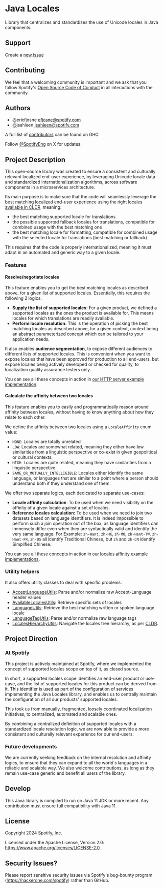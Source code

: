 # Java Locales

Library that centralizes and standardizes the use of Unicode locales in Java components.

## Support

Create a [new issue](https://github.com/spotify/java-locales/issues/new)

## Contributing

We feel that a welcoming community is important and we ask that you follow Spotify's
[Open Source Code of Conduct](https://github.com/spotify/code-of-conduct/blob/master/code-of-conduct.md)
in all interactions with the community.

## Authors

* @ericfjosne <efjosne@spotify.com>
* @jsahleen <jsahleen@spotify.com>

A full list of [contributors](https://github.com/spotify/java-locales/graphs/contributors?type=a)
can be found on GHC

Follow [@SpotifyEng](https://x.com/spotifyeng) on X for updates.

## Project Description

This open-source library was created to ensure a consistent and culturally relevant localized
end-user experience, by leveraging Unicode locale data and standardized internationalization
algorithms, across software components in a microservices architecture.

Its main purpose is to make sure that the code will seamlessly leverage the best matching localized
end-user experience using the right [locales available in CLDR](https://cldr.unicode.org/), meaning:

- the best matching supported locale for translations
- the possible supported fallback locales for translations, compatible for combined usage with the
  best matching one
- the best matching locale for formatting, compatible for combined usage with the selected locale
  for translations (best matching or fallback)

This requires that the code is properly internationalized, meaning it must adapt in an automated and
generic way to a given locale.

### Features

#### Resolve/negotiate locales

This feature enables you to get the best matching locales as described above, for a given list of
supported locales. Essentially, this requires the following 2 logics:

- **Supply the list of supported locales:** For a given product, we defined a supported locales as
  the ones the product is available for. This means locales for which translations are readily
  available.
- **Perform locale resolution:** This is the operation of picking the best matching locales as
  described above, for a given context, context being an abstract parameterized concept which can be
  tailored to your application needs.

It also enables **audience segmentation**, to expose different audiences to different lists of
supported locales. This is convenient when you want to expose locales that have been approved for
production to all end-users, but expose locales being actively developed or checked for quality, to
localization quality assurance testers only.

You can see all these concepts in action
in [our HTTP server example implementation](./examples/locales-http-examples).

#### Calculate the affinity between two locales

This feature enables you to easily and programmatically reason around affinity between locales,
without having to know anything about how they relate to each other.

We define the affinity between two locales using a `LocaleAffinity` enum value:

- `NONE`: Locales are totally unrelated
- `LOW`: Locales are somewhat related, meaning they either have low similarities from a linguistic
  perspective or co-exist in given geopolitical or cultural contexts.
- `HIGH`: Locales are quite related, meaning they have similarities from a linguistic perspective.
- `SAME_OR_MUTUALLY_INTELLIGIBLE`: Locales either identify the same language, or languages that are
  similar to a point where a person should understand both if they understand one of them.

We offer two separate logics, each dedicated to separate use-cases:

- **Locale affinity calculation**: To be used when we need visibility on the affinity of a given
  locale against a set of locales.
- **Reference locales calculation:** To be used when we need to join two datasets based on language
  identifiers. It is indeed impossible to perform such a join operation out of the box, as language
  identifiers can immensely differ even when they are syntactically valid and identify the very same
  language. For Example: `zh-Hant`, `zh-HK`, `zh-MO`, `zh-Hant-TW`, `zh-Hant-FR`, `zh-US` all
  identify Traditional Chinese, but `zh` and `zh-CN` identify Simplified Chinese.

You can see all these concepts in action
in [our locales affinity example implementations](./examples/locales-affinity-examples).

### Utility helpers

It also offers utility classes to deal with specific problems:

- [AcceptLanguageUtils](./locales-utils/src/main/java/com/spotify/i18n/locales/utils/acceptlanguage/AcceptLanguageUtils.java):
  Parse and/or normalize raw Accept-Language header values
- [AvailableLocalesUtils](./locales-utils/src/main/java/com/spotify/i18n/locales/utils/available/AvailableLocalesUtils.java):
  Retrieve specific sets of locales
- [LanguageUtils](./locales-utils/src/main/java/com/spotify/i18n/locales/utils/language/LanguageUtils.java):
  Retrieve the best matching written or spoken language locale
- [LanguageTagUtils](./locales-utils/src/main/java/com/spotify/i18n/locales/utils/languagetag/LanguageTagUtils.java):
  Parse and/or normalize raw language tags
- [LocalesHierarchyUtils](./locales-utils/src/main/java/com/spotify/i18n/locales/utils/hierarchy/LocalesHierarchyUtils.java):
  Navigate the locales tree hierarchy, as per [CLDR](https://cldr.unicode.org/).

## Project Direction

### At Spotify

This project is actively maintained at Spotify, where we implemented the concept of supported
locales scope on top of it, as closed source.

In short, a supported locales scope identifies an end-user product or use-case, and the list of
supported locales for this product can be derived from it. This identifier is used as part of the
configuration of services implementing the Java Locales library, and enables us to centrally
maintain the configuration of all our products' supported locales.

This took us from manually, fragmented, loosely coordinated localization initiatives, to
centralized, automated and scalable ones.

By combining a centralized definition of supported locales with a standardized locale resolution
logic, we are now able to provide a more consistent and culturally relevant experience for our
end-users.

### Future developments

We are currently seeking feedback on the internal resolution and affinity logics, to ensure that
they can expand to all the world's languages in a reliable and scalable way. We also welcome
contributions, as long as they remain use-case generic and benefit all users of the library.

## Develop

This Java library is compiled to run on Java 11 JDK or more recent. Any contribution must ensure
full compatibility with Java 11.

## License

Copyright 2024 Spotify, Inc.

Licensed under the Apache License, Version 2.0: https://www.apache.org/licenses/LICENSE-2.0

## Security Issues?

Please report sensitive security issues via Spotify's bug-bounty
program (https://hackerone.com/spotify) rather than GitHub.

